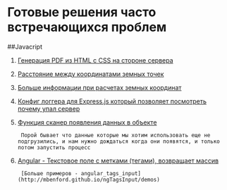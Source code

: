 Готовые решения часто встречающихся проблем
================================

##Javacript
1. [Генерация PDF из HTML с CSS на стороне сервера](https://github.com/ClockwiseSoftware/solutions-for-common-tasks/blob/master/javascript/HTML_CSS_2_PDF.js)

2. [Расстояние между координатами земных точек](https://github.com/ClockwiseSoftware/solutions-for-common-tasks/blob/master/javascript/distance_between_earth_coordinates.js)

3. [Больше информации при расчетах земных координат](http://www.movable-type.co.uk/scripts/latlong.html)


4. [Конфиг логгера для Express.js который позволяет посмотреть почему упал сервер](https://github.com/ClockwiseSoftware/solutions-for-common-tasks/blob/master/javascript/logger_for_express_when_he_crash.js)

5. [Функция сканер появления данных в объекте](https://github.com/ClockwiseSoftware/solutions-for-common-tasks/blob/master/javascript/wait_data_to_resolve.js)

        Порой бывает что данные которые мы хотим использовать еще не подгрузились, и нам нужно дождаться когда они появятся, и только потом запустить процесс

6. [Angular -  Текстовое поле с метками (тегами), возвращает массив ](https://github.com/ClockwiseSoftware/solutions-for-common-tasks/blob/master/javascript/angular_tags_input.js)

        [Больше примеров - angular_tags_input](http://mbenford.github.io/ngTagsInput/demos)
